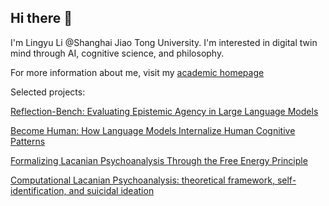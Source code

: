 ## Hi there 👋

I'm Lingyu Li @Shanghai Jiao Tong University. I'm interested in digital twin mind through AI, cognitive science, and philosophy.

For more information about me, visit my [academic homepage](https://lingyuli-cogs.github.io)

Selected projects:

[Reflection-Bench: Evaluating Epistemic Agency in Large Language Models](https://github.com/AI45Lab/ReflectionBench)

[Become Human: How Language Models Internalize Human Cognitive Patterns](https://github.com/LingyuLi-Cogs/BecomeHuman)

[Formalizing Lacanian Psychoanalysis Through the Free Energy Principle](https://github.com/DigitalTwinMind/ActiveInferenceLacan)

[Computational Lacanian Psychoanalysis: theoretical framework, self-identification, and suicidal ideation](https://github.com/digitaltwinmind)


